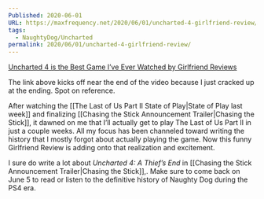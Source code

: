 ```yaml
---
Published: 2020-06-01
URL: https://maxfrequency.net/2020/06/01/uncharted-4-girlfriend-review/
tags:
  - NaughtyDog/Uncharted
permalink: 2020/06/01/uncharted-4-girlfriend-review/
---
```

[Uncharted 4 is the Best Game I’ve Ever Watched by Girlfriend Reviews](https://youtube.com/watch?v=CNP8stQmYAQ&t=271)

The link above kicks off near the end of the video because I just cracked up at the ending. Spot on reference.

After watching the [[The Last of Us Part II State of Play|State of Play last week]] and finalizing [[Chasing the Stick Announcement Trailer|Chasing the Stick]], it dawned on me that I’ll actually get to play The Last of Us Part II in just a couple weeks. All my focus has been channeled toward writing the history that I mostly forgot about actually playing the game. Now this funny Girlfriend Review is adding onto that realization and excitement.

I sure do write a lot about *Uncharted 4: A Thief’s End* in [[Chasing the Stick Announcement Trailer|Chasing the Stick]],. Make sure to come back on June 5 to read or listen to the definitive history of Naughty Dog during the PS4 era.